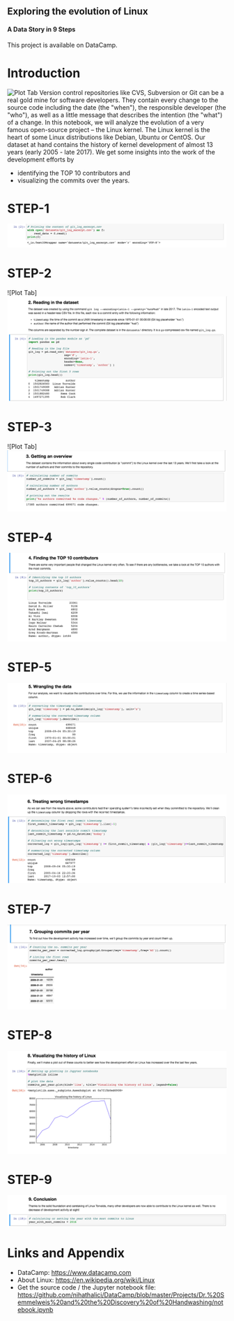 ## Exploring the evolution of Linux
#### A Data Story in 9 Steps

This project is available on DataCamp.

Introduction
========================================================

![Plot Tab](https://upload.wikimedia.org/wikipedia/commons/3/35/Tux.svg) 
Version control repositories like CVS, Subversion or Git can be a real gold mine for software developers. They contain every change to the source code including the date (the "when"), the responsible developer (the "who"), as well as a little message that describes the intention (the "what") of a change.
In this notebook, we will analyze the evolution of a very famous open-source project – the Linux kernel. The Linux kernel is the heart of some Linux distributions like Debian, Ubuntu or CentOS. Our dataset at hand contains the history of kernel development of almost 13 years (early 2005 - late 2017). We get some insights into the work of the development efforts by
- identifying the TOP 10 contributors and
- visualizing the commits over the years.

STEP-1
========================================================
![Plot Tab](https://github.com/nihathalici/DataCamp/blob/master/Projects/Exploring-the-Evolution-of-Linux/img/1.png)


STEP-2
========================================================
![Plot Tab]![Plot Tab](https://github.com/nihathalici/DataCamp/blob/master/Projects/Exploring-the-Evolution-of-Linux/img/2.png)



STEP-3
========================================================
![Plot Tab]![Plot Tab](https://github.com/nihathalici/DataCamp/blob/master/Projects/Exploring-the-Evolution-of-Linux/img/3.png)


STEP-4
========================================================
![Plot Tab](https://github.com/nihathalici/DataCamp/blob/master/Projects/Exploring-the-Evolution-of-Linux/img/4.png)

STEP-5
========================================================
![Plot Tab](https://github.com/nihathalici/DataCamp/blob/master/Projects/Exploring-the-Evolution-of-Linux/img/5.png)

STEP-6
========================================================
![Plot Tab](https://github.com/nihathalici/DataCamp/blob/master/Projects/Exploring-the-Evolution-of-Linux/img/6.png)

STEP-7
========================================================
![Plot Tab](https://github.com/nihathalici/DataCamp/blob/master/Projects/Exploring-the-Evolution-of-Linux/img/7.png)

STEP-8
========================================================
![Plot Tab](https://github.com/nihathalici/DataCamp/blob/master/Projects/Exploring-the-Evolution-of-Linux/img/8.png)

STEP-9
========================================================
![Plot Tab](https://github.com/nihathalici/DataCamp/blob/master/Projects/Exploring-the-Evolution-of-Linux/img/9.png)







Links and Appendix
========================================================

- DataCamp: https://www.datacamp.com
- About Linux: https://en.wikipedia.org/wiki/Linux
- Get the source code / the Jupyter notebook file: https://github.com/nihathalici/DataCamp/blob/master/Projects/Dr.%20Semmelweis%20and%20the%20Discovery%20of%20Handwashing/notebook.ipynb
